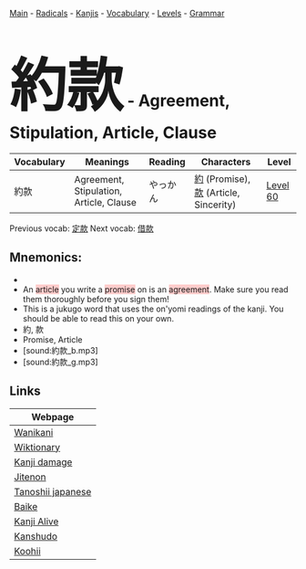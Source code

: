 <style> bigfont {font-size: 100px}</style>
[Main](../README.md) -
[Radicals](../radicals.md) -
[Kanjis](../kanjis.md) -
[Vocabulary](../vocabulary.md) -
[Levels](../levels.md) -
[Grammar](../grammar.md)
# <bigfont> 約款</bigfont> - Agreement, Stipulation, Article, Clause 

| Vocabulary | Meanings | Reading | Characters | Level |
| --- | --- | --- | --- | --- |
| 約款 | Agreement, Stipulation, Article, Clause | やっかん |  [約](../kanjis/約.md) (Promise), [款](../kanjis/款.md) (Article, Sincerity) | [Level 60](../levels/wk_level60.md) |

Previous vocab: [定款](定款.md) Next vocab: [借款](借款.md) 

## Mnemonics:

* 
* An <span style="background-color:#ffcccb"> article</span> you write a <span style="background-color:#ffcccb"> promise</span> on is an <span style="background-color:#ffcccb"> agreement</span>. Make sure you read them thoroughly before you sign them!
* This is a jukugo word that uses the on'yomi readings of the kanji. You should be able to read this on your own.
* 約, 款
* Promise, Article
* [sound:約款_b.mp3]
* [sound:約款_g.mp3]


## Links 

| Webpage |
| --- |
| [Wanikani          ](https://www.wanikani.com/kanji/約款) |
| [Wiktionary        ](https://en.wiktionary.org/wiki/約款) |
| [Kanji damage      ](http://www.kanjidamage.com/kanji/search?utf8=✓&q=約款) |
| [Jitenon           ](https://jitenon.com/kanji/約款) |
| [Tanoshii japanese ](https://www.tanoshiijapanese.com/dictionary/kanji.cfm?k=約款) |
| [Baike             ](https://baike.baidu.com/item/約款) |
| [Kanji Alive       ](https://app.kanjialive.com/約款) |
| [Kanshudo          ](https://www.kanshudo.com/searchmn?q=約款) |
| [Koohii            ](https://kanji.koohii.com/study/kanji/約款) |
